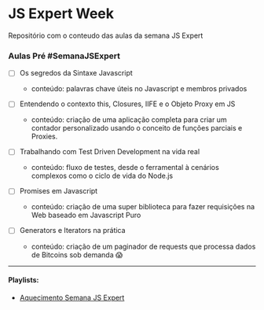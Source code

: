 # JS Expert Week
Repositório com o conteudo das aulas da semana JS Expert

### Aulas Pré #SemanaJSExpert

- [ ] Os segredos da Sintaxe Javascript
    - conteúdo: palavras chave úteis no Javascript e membros privados

- [ ] Entendendo o contexto this, Closures, IIFE e o Objeto Proxy em JS
    - conteúdo: criação de uma aplicação completa para criar um contador personalizado usando o conceito de funções parciais e Proxies.

- [ ] Trabalhando com Test Driven Development na vida real
    - conteúdo: fluxo de testes, desde o ferramental à cenários complexos como o ciclo de vida do Node.js

- [ ] Promises em Javascript
    - conteúdo: criação de uma super biblioteca para fazer requisições na Web baseado em Javascript Puro

- [ ] Generators e Iterators na prática
    - conteúdo: criação de um paginador de requests que processa dados de Bitcoins sob demanda 😱

---

#### Playlists:

- [Aquecimento Semana JS Expert](https://www.youtube.com/playlist?list=PLqFwRPueWb5evwLz8woHQ1Ay78yDlUvtv)